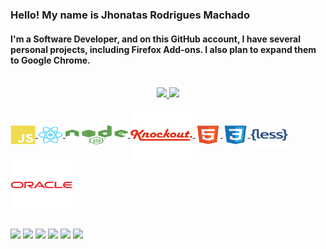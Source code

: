 ### Hello! My name is Jhonatas Rodrigues Machado
#### I'm a Software Developer, and on this GitHub account, I have several personal projects, including Firefox Add-ons. I also plan to expand them to Google Chrome.
<br>
<div align="center">
  <a href="https://github.com/jhonatasrm">
  <img height="180em" src="https://github-readme-stats.vercel.app/api?username=jhonatasrm&theme=gotham&show_icons=true"/>
  <img height="180em" src="https://github-readme-stats.vercel.app/api/top-langs/?username=jhonatasrm&layout=compact&langs_count=7&theme=gotham&show_icons=true"/>
</div>

<div style="display: inline_block"><br>
  <img align="center" alt="jhonatasrm-Js" height="30" width="40" src="https://raw.githubusercontent.com/devicons/devicon/master/icons/javascript/javascript-plain.svg">
  <img align="center" alt="jhonatasrm-React" height="30" width="40" src="https://raw.githubusercontent.com/devicons/devicon/master/icons/react/react-original.svg">
  <img align="center" alt="jhonatasrm-Node" height="50" width="100" src="https://raw.githubusercontent.com/devicons/devicon/ca28c779441053191ff11710fe24a9e6c23690d6/icons/nodejs/nodejs-plain-wordmark.svg">
  <img align="center" alt="jhonatasrm-KO" height="80" width="100" src="https://raw.githubusercontent.com/devicons/devicon/master/icons/knockout/knockout-plain-wordmark.svg ">
  <img align="center" alt="jhonatasrm-HTML" height="30" width="40" src="https://raw.githubusercontent.com/devicons/devicon/master/icons/html5/html5-original.svg">
  <img align="center" alt="jhonatasrm-CSS" height="30" width="40" src="https://raw.githubusercontent.com/devicons/devicon/master/icons/css3/css3-original.svg">
  <img align="center" alt="jhonatasrm-LESS" height="40" width="60" src="https://raw.githubusercontent.com/devicons/devicon/ca28c779441053191ff11710fe24a9e6c23690d6/icons/less/less-plain-wordmark.svg">
  <img align="center" alt="jhonatasrm-Oracle" height="80" width="100" src="https://raw.githubusercontent.com/devicons/devicon/ca28c779441053191ff11710fe24a9e6c23690d6/icons/oracle/oracle-original.svg">
</div>

  ##
 
<div> 
  <a href = "mailto:jhonatasrm@gmail.com"><img src="https://img.shields.io/badge/Gmail-D14836?style=for-the-badge&logo=gmail&logoColor=white" target="_blank"></a>
  <a href="https://www.linkedin.com/in/jhonatasrm" target="_blank"><img src="https://img.shields.io/badge/-LinkedIn-%230077B5?style=for-the-badge&logo=linkedin&logoColor=white" target="_blank"></a> 
  <a href="https://calendly.com/jhonatasrm/30min" target="_blank"><img height="28" src="https://img.shields.io/badge/Calendly-006bff?style=for-the-badge&logoColor=white" target="_blank"></a>
  <a href="https://www.jhonatasrm.com" target="_blank"><img height="28" src="https://img.shields.io/badge/Website-414141?style=for-the-badge&logo=Firefox&logoColor=white" target="_blank"></a>
  <a href="https://play.google.com/store/apps/developer?id=Jhonatas+Machado" target="_blank"><img src="https://img.shields.io/badge/Google_Play-414141?style=for-the-badge&logo=google-play&logoColor=white" target="_blank"></a> 
 <a href="https://addons.mozilla.org/pt-BR/firefox/user/13670188" target="_blank"><img height="28" src="https://img.shields.io/badge/Firefox%20Addons-FF7139?style=for-the-badge&logo=Firefox-Browser&logoColor=white" target="_blank"></a>
</div>
